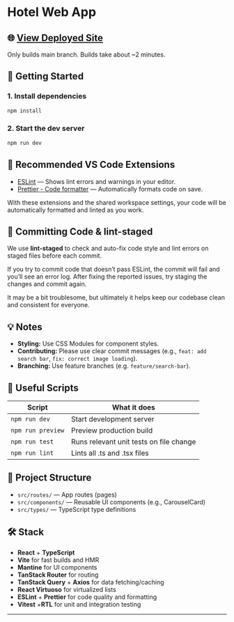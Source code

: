 # Hotel Web App

## 🌐 [View Deployed Site](https://esc-fe.ryanteozw.workers.dev/)
Only builds main branch. Builds take about ~2 minutes.

## 🚀 Getting Started

### 1. Install dependencies

```sh
npm install
```

### 2. Start the dev server

```sh
npm run dev
```

## 🧩 Recommended VS Code Extensions

- [ESLint](https://marketplace.visualstudio.com/items?itemName=dbaeumer.vscode-eslint) — Shows lint errors and warnings in your editor.
- [Prettier - Code formatter](https://marketplace.visualstudio.com/items?itemName=esbenp.prettier-vscode) — Automatically formats code on save.

With these extensions and the shared workspace settings, your code will be automatically formatted and linted as you work.

## 🚦 Committing Code & lint-staged

We use **lint-staged** to check and auto-fix code style and lint errors on staged files before each commit.

If you try to commit code that doesn’t pass ESLint, the commit will fail and you’ll see an error log. After fixing the reported issues, try staging the changes and commit again.

It may be a bit troublesome, but ultimately it helps keep our codebase clean and consistent for everyone.

## 💡 Notes

- **Styling:** Use CSS Modules for component styles.
- **Contributing:** Please use clear commit messages (e.g., `feat: add search bar`, `fix: correct image loading`).
- **Branching:** Use feature branches (e.g. `feature/search-bar`).

## 📝 Useful Scripts

| Script            | What it does                            |
| ----------------- | --------------------------------------- |
| `npm run dev`     | Start development server                |
| `npm run preview` | Preview production build                |
| `npm run test`    | Runs relevant unit tests on file change |
| `npm run lint`    | Lints all .ts and .tsx files            |

## 📂 Project Structure

- `src/routes/` — App routes (pages)
- `src/components/` — Reusable UI components (e.g., CarouselCard)
- `src/types/` — TypeScript type definitions

## 🛠️ Stack

- **React** + **TypeScript**
- **Vite** for fast builds and HMR
- **Mantine** for UI components
- **TanStack Router** for routing
- **TanStack Query** + **Axios** for data fetching/caching
- **React Virtuoso** for virtualized lists
- **ESLint** + **Prettier** for code quality and formatting
- **Vitest** +**RTL** for unit and integration testing

---
